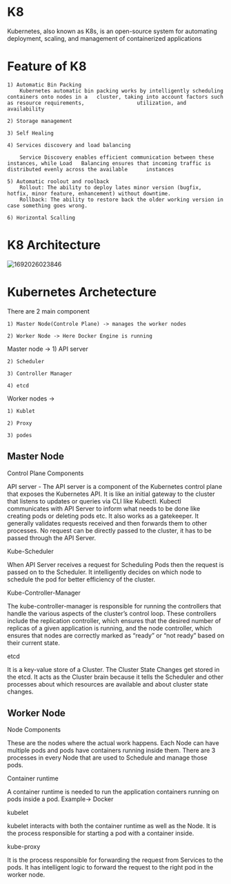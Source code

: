 
# K8 
Kubernetes, also known as K8s, is an open-source system for automating deployment, scaling, and management of containerized applications

# Feature of K8
	1) Automatic Bin Packing
		Kubernetes automatic bin packing works by intelligently scheduling containers onto nodes in a 	cluster, taking into account factors such as resource requirements, 				utilization, and availability
  
	2) Storage management 
 
	3) Self Healing
 
	4) Services discovery and load balancing
 
		Service Discovery enables efficient communication between these instances, while Load 	Balancing ensures that incoming traffic is distributed evenly across the available 		instances
  
	5) Automatic roolout and roolback
		Rollout: The ability to deploy lates minor version (bugfix, hotfix, minor feature, enhancement) without downtime. 
		Rollback: The ability to restore back the older working version in case something goes wrong.
  
	6) Horizontal Scalling

 # K8 Architecture
![1692026023846](https://github.com/Sachinnayak0712/DevOps-AWS-Interview_question/assets/66566069/15d2c3b3-e667-4463-a381-732767bfd95e)
# Kubernetes Archetecture
There are 2 main component 

	1) Master Node(Controle Plane) -> manages the worker nodes
 
	2) Worker Node -> Here Docker Engine is running

Master node -> 
	1) API server
 
	2) Scheduler
 
	3) Controller Manager
 
	4) etcd
 
Worker nodes -> 

	1) Kublet
 
	2) Proxy
 
	3) podes
 

## Master Node
Control Plane Components

API server - The API server is a component of the Kubernetes control plane that exposes the Kubernetes API. It is like an initial gateway to the cluster that listens to updates or queries via CLI like Kubectl. Kubectl communicates with API Server to inform what needs to be done like creating pods or deleting pods etc. It also works as a gatekeeper. It generally validates requests received and then forwards them to other processes. No request can be directly passed to the cluster, it has to be passed through the API Server.

Kube-Scheduler

When API Server receives a request for Scheduling Pods then the request is passed on to the Scheduler. It intelligently decides on which node to schedule the pod for better efficiency of the cluster.

Kube-Controller-Manager

The kube-controller-manager is responsible for running the controllers that handle the various aspects of the cluster’s control loop. These controllers include the replication controller, which ensures that the desired number of replicas of a given application is running, and the node controller, which ensures that nodes are correctly marked as “ready” or “not ready” based on their current state.

etcd 

It is a key-value store of a Cluster. The Cluster State Changes get stored in the etcd. It acts as the Cluster brain because it tells the Scheduler and other processes about which resources are available and about cluster state changes.


## Worker Node

Node Components

These are the nodes where the actual work happens. Each Node can have multiple pods and pods have containers running inside them. There are 3 processes in every Node that are used to Schedule and manage those pods.

Container runtime

A container runtime is needed to run the application containers running on pods inside a pod. Example-> Docker

kubelet

 kubelet interacts with both the container runtime as well as the Node. It is the process responsible for starting a pod with a container inside.

kube-proxy

It is the process responsible for forwarding the request from Services to the pods. It has intelligent logic to forward the request to the right pod in the worker node.


